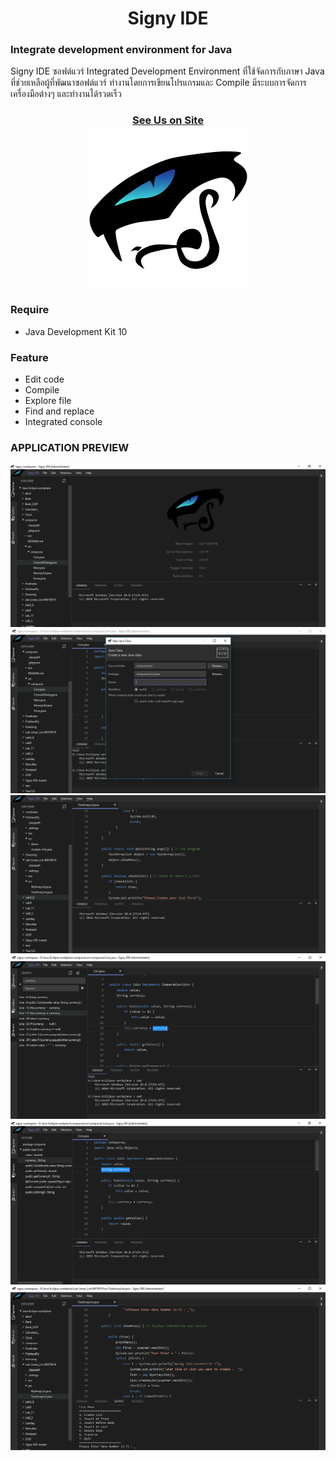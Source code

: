 <h1 align="center">Signy IDE</h1>

### Integrate development environment for Java
  Signy IDE ซอฟต์แวร์ Integrated Development Environment ที่ใช้จัดการกับภาษา Java ที่ช่วยเหลือผู้ที่พัฒนาซอฟต์แวร์ ทำงานโดยการเขียนโปรแกรมและ Compile มีระบบการจัดการ เครื่องมือต่างๆ และทำงานได้รวดเร็ว
  
<h3 align="center">
  <a href="https://kurokochu.github.io/Signy-IDE/">See Us on Site</a>
  <br />
  <img src="./Website/img/logo.png" height="256">
</h3>
  
### Require
 - Java Development Kit 10
 
### Feature
 - Edit code
 - Compile
 - Explore file
 - Find and replace
 - Integrated console

### APPLICATION PREVIEW
 ![Signy IDE Preview](./Website/img/1.png)
 ![Signy IDE Preview](./Website/img/2.png)
 ![Signy IDE Preview](./Website/img/3.png)
 ![Signy IDE Preview](./Website/img/4.png)
 ![Signy IDE Preview](./Website/img/5.png)
 ![Signy IDE Preview](./Website/img/6.png)
 
